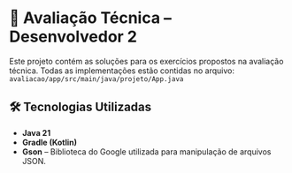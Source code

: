 # 🧪 Avaliação Técnica – Desenvolvedor 2

Este projeto contém as soluções para os exercícios propostos na avaliação técnica. Todas as implementações estão contidas no arquivo:
```avaliacao/app/src/main/java/projeto/App.java```

## 🛠️ Tecnologias Utilizadas

- **Java 21**
- **Gradle (Kotlin)**
- **Gson** – Biblioteca do Google utilizada para manipulação de arquivos JSON.
